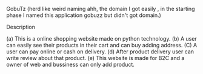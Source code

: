 GobuTz
(herd like weird naming ahh, the domain I got easily , in the starting phase I named this application
gobuzz but didn't got domain.) 

Description

(a) This is a online shopping website made on python technology. 
(b) A user can easily see their products in their cart and can buy adding address. 
(C) A user can pay online or cash on delivery. 
(d) After product delivery user can write review about that product. 
(e) This website is made for B2C and a owner of web and bussiness can only add product. 



